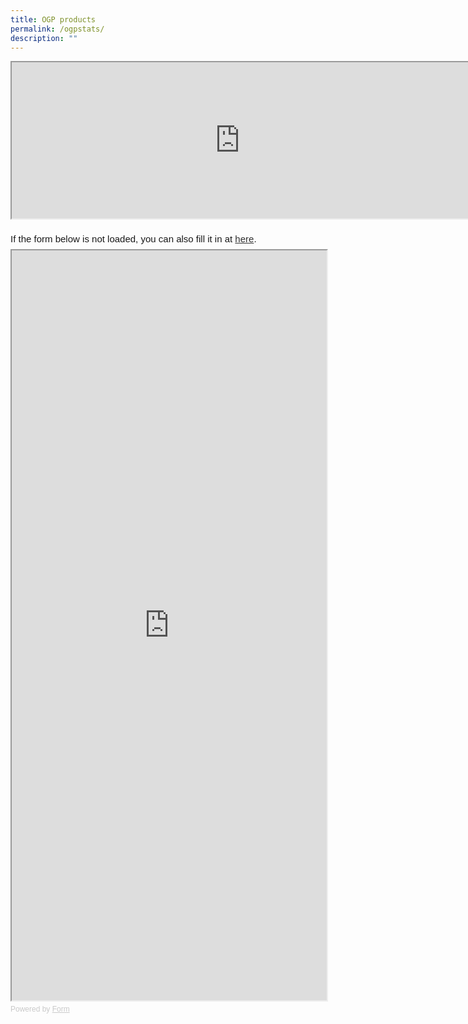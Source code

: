 ```yaml
---
title: OGP products
permalink: /ogpstats/
description: ""
---
```

<iframe height="250" width="730" src="https://docs.google.com/spreadsheets/d/e/2PACX-1vQss53oXaqIxi_wjXsOuTwdb1ufvbuBf0cfg8DtFZvMMgUeyzLItMTS84hMw45qOkxNQZYI22o_YFxA/pubhtml?gid=488824803&amp;single=true&amp;widget=true&amp;headers=false"></iframe>

<br>
<br>
<div style="font-family: Sans-Serif;
    font-size: 15px;
    color: #000;
    opacity: 0.9;
    padding-top: 5px;
    padding-bottom: 8px;">
  If the form below is not loaded, you can also fill it in at
  <a href="https://form.gov.sg/64892f8bef9c07001140e862">here</a>.
</div>

<!-- Change the width and height values to suit you best -->
<iframe style="width: 100%; height: 1200px" src="https://form.gov.sg/64892f8bef9c07001140e862" id="iframe"></iframe>

<div style="font-family: Sans-Serif;
    font-size: 12px;
    color: #999;
    opacity: 0.5;
    padding-top: 5px;">
  Powered by <a style="color: #999" href="https://form.gov.sg">Form</a>
</div>